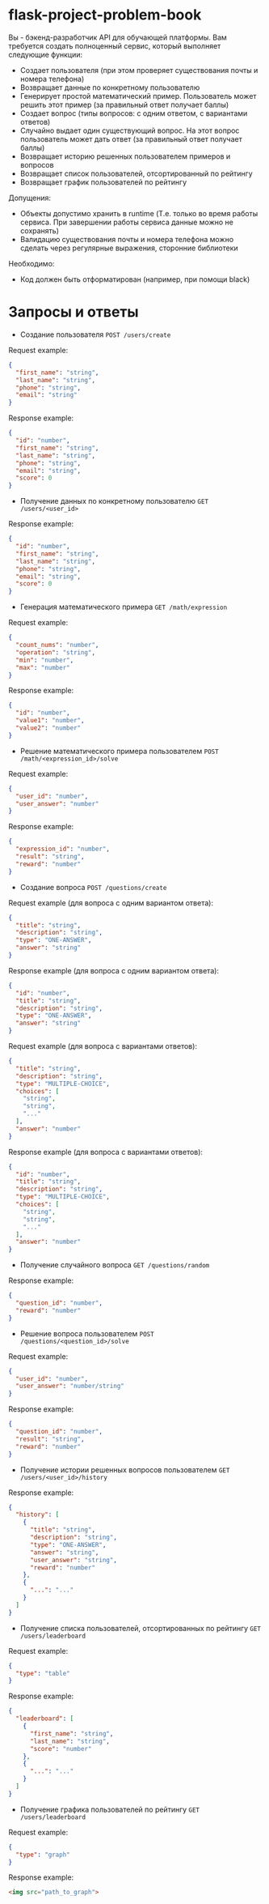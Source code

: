 # flask-project-problem-book
Вы - бэкенд-разработчик API для обучающей платформы. Вам требуется создать полноценный сервис, который выполняет следующие функции:

- Создает пользователя (при этом проверяет существования почты и номера телефона)
- Возвращает данные по конкретному пользователю
- Генерирует простой математический пример. Пользователь может решить этот пример (за правильный ответ получает баллы)
- Создает вопрос (типы вопросов: с одним ответом, с вариантами ответов)
- Случайно выдает один существующий вопрос. На этот вопрос пользователь может дать ответ (за правильный ответ получает баллы)
- Возвращает историю решенных пользователем примеров и вопросов
- Возвращает список пользователей, отсортированный по рейтингу
- Возвращает график пользователей по рейтингу

Допущения:

- Объекты допустимо хранить в runtime (Т.е. только во время работы сервиса. При завершении работы сервиса данные можно не сохранять)
- Валидацию существования почты и номера телефона можно сделать через регулярные выражения, сторонние библиотеки

Необходимо:

- Код должен быть отформатирован (например, при помощи black)

# Запросы и ответы

- Создание пользователя `POST /users/create`

Request example:
```json
{
  "first_name": "string",
  "last_name": "string",
  "phone": "string",
  "email": "string"
}
```

Response example:
```json
{
  "id": "number",
  "first_name": "string",
  "last_name": "string",
  "phone": "string",
  "email": "string",
  "score": 0
}
```

- Получение данных по конкретному пользователю `GET /users/<user_id>`

Response example:
```json
{
  "id": "number",
  "first_name": "string",
  "last_name": "string",
  "phone": "string",
  "email": "string",
  "score": 0
}
```

- Генерация математического примера `GET /math/expression`

Request example:
```json
{
  "count_nums": "number",
  "operation": "string",
  "min": "number",
  "max": "number"
}
```

Response example:
```json
{
  "id": "number",
  "value1": "number",
  "value2": "number"
}
```

- Решение математического примера пользователем `POST /math/<expression_id>/solve`

Request example:
```json
{
  "user_id": "number",
  "user_answer": "number"
}
```

Response example:
```json
{
  "expression_id": "number",
  "result": "string",
  "reward": "number"
}
```

- Создание вопроса `POST /questions/create`

Request example (для вопроса с одним вариантом ответа):
```json
{
  "title": "string",
  "description": "string",
  "type": "ONE-ANSWER",
  "answer": "string"
}
```

Response example (для вопроса с одним вариантом ответа):
```json
{
  "id": "number",
  "title": "string",
  "description": "string",
  "type": "ONE-ANSWER",
  "answer": "string"
}
```

Request example (для вопроса с вариантами ответов):
```json
{
  "title": "string",
  "description": "string",
  "type": "MULTIPLE-CHOICE",
  "choices": [
    "string",
    "string",
    "..."
  ],
  "answer": "number"
}
```

Response example (для вопроса с вариантами ответов):
```json
{
  "id": "number",
  "title": "string",
  "description": "string",
  "type": "MULTIPLE-CHOICE",
  "choices": [
    "string",
    "string",
    "..."
  ],
  "answer": "number"
}
```

- Получение случайного вопроса `GET /questions/random`

Response example:
```json
{
  "question_id": "number",
  "reward": "number"
}
```

- Решение вопроса пользователем `POST /questions/<question_id>/solve`

Request example:
```json
{
  "user_id": "number",
  "user_answer": "number/string"
}
```

Response example:
```json
{
  "question_id": "number",
  "result": "string",
  "reward": "number"
}
```

- Получение истории решенных вопросов пользователем `GET /users/<user_id>/history`

Response example:
```json
{
  "history": [
    {
      "title": "string",
      "description": "string",
      "type": "ONE-ANSWER",
      "answer": "string",
      "user_answer": "string",
      "reward": "number"
    },
    {
      "...": "..."
    }
  ]
}
```

- Получение списка пользователей, отсортированных по рейтингу `GET /users/leaderboard`

Request example:
```json
{
  "type": "table"
}
```

Response example:
```json
{
  "leaderboard": [
    {
      "first_name": "string",
      "last_name": "string",
      "score": "number"
    },
    {
      "...": "..."
    }
  ]
}
```

- Получение графика пользователей по рейтингу `GET /users/leaderboard`

Request example:
```json
{
  "type": "graph"
}
```

Response example:
```html
<img src="path_to_graph">
```